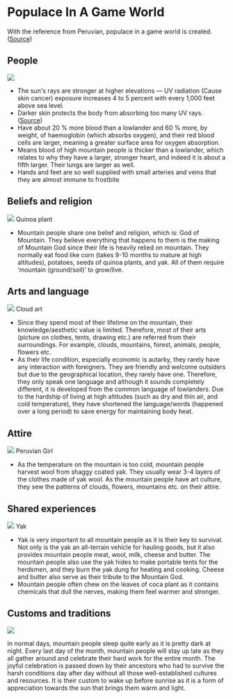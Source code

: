 # Populace In A Game World

With the reference from Peruvian, populace in a game world is created.([Source](https://www.mountainprofessor.com/mountain-people.html))

## People

<img src="https://raw.githubusercontent.com/FJinn/fjinn.github.io/master/Experiences/Design/GameWorldCreation/Images/PeruvianWoman.jpg?raw=true"/>

- The sun's rays are stronger at higher elevations — UV radiation (Cause skin cancer) exposure increases 4 to 5 percent with every 1,000 feet above sea level.
- Darker skin protects the body from absorbing too many UV rays. ([Source](https://australianmuseum.net.au/learn/science/human-evolution/how-have-we-changed-since-our-species-first-appeared/))
- Have about 20 % more blood than a lowlander and 60 % more, by weight, of haemoglobin (which absorbs oxygen), and their red blood cells are larger, meaning a greater surface area for oxygen absorption.
- Means blood of high mountain people is thicker than a lowlander, which relates to why they have a larger, stronger heart, and indeed it is about a fifth larger. Their lungs are larger as well.
- Hands and feet are so well supplied with small arteries and veins that they are almost immune to frostbite

## Beliefs and religion

<img src="https://raw.githubusercontent.com/FJinn/fjinn.github.io/master/Experiences/Design/GameWorldCreation/Images/QuinoaPlant.jpg?raw=true"/>
Quinoa plant

- Mountain people share one belief and religion, which is: God of Mountain. They believe everything that happens to them is the making of Mountain God since their life is heavily relied on mountain. They normally eat food like corn (takes 9-10 months to mature at high altitudes), potatoes, seeds of quinoa plants, and yak. All of them require ‘mountain (ground/soil)’ to grow/live.

## Arts and language

<img src="https://raw.githubusercontent.com/FJinn/fjinn.github.io/master/Experiences/Design/GameWorldCreation/Images/Cloud.png?raw=true"/>
Cloud art

- Since they spend most of their lifetime on the mountain, their knowledge/aesthetic value is limited. Therefore, most of their arts (picture on clothes, tents, drawing etc.) are referred from their surroundings. For example, clouds, mountains, forest, animals, people, flowers etc.
- As their life condition, especially economic is autarky, they rarely have any interaction with foreigners. They are friendly and welcome outsiders but due to the geographical location, they rarely have one. Therefore, they only speak one language and although it sounds completely different, it is developed from the common language of lowlanders. Due to the hardship of living at high altitudes (such as dry and thin air, and cold temperature), they have shortened the language/words (happened over a long period) to save energy for maintaining body heat.

## Attire

<img src="https://raw.githubusercontent.com/FJinn/fjinn.github.io/master/Experiences/Design/GameWorldCreation/Images/PeruvianGirl.jpg?raw=true"/>
Peruvian Girl

- As the temperature on the mountain is too cold, mountain people harvest wool from shaggy coated yak. They usually wear 3-4 layers of the clothes made of yak wool. As the mountain people have art culture, they sew the patterns of clouds, flowers, mountains etc. on their attire.

## Shared experiences

<img src="https://raw.githubusercontent.com/FJinn/fjinn.github.io/master/Experiences/Design/GameWorldCreation/Images/Yak.jpg?raw=true"/>
Yak

- Yak is very important to all mountain people as it is their key to survival. Not only is the yak an all-terrain vehicle for hauling goods, but it also provides mountain people meat, wool, milk, cheese and butter. The mountain people also use the yak hides to make portable tents for the herdsmen, and they burn the yak dung for heating and cooking. Cheese and butter also serve as their tribute to the Mountain God.
- Mountain people often chew on the leaves of coca plant as it contains chemicals that dull the nerves, making them feel warmer and stronger.

## Customs and traditions

<img src="https://raw.githubusercontent.com/FJinn/fjinn.github.io/master/Experiences/Design/GameWorldCreation/Images/Bonfire.jpg?raw=true"/>

In normal days, mountain people sleep quite early as it is pretty dark at night. Every last day of the month, mountain people will stay up late as they all gather around and celebrate their hard work for the entire month. The joyful celebration is passed down by their ancestors who had to survive the harsh conditions day after day without all those well-established cultures and resources. It is their custom to wake up before sunrise as it is a form of appreciation towards the sun that brings them warm and light.
